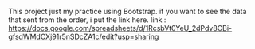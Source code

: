 This project just my practice using Bootstrap. if you want to see the data that sent from the order, i put the link here.
link : https://docs.google.com/spreadsheets/d/1RcsbVt0YeU_2dPdv8CBi-gfsdWMdCXj91r5nSDcZA1c/edit?usp=sharing
